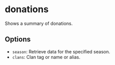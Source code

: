 # donations

Shows a summary of donations.

## Options

* `season`: Retrieve data for the specified season.
* `clans`: Clan tag or name or alias.
